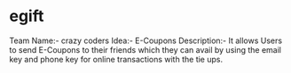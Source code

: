 egift
=====
Team Name:- crazy coders
Idea:- E-Coupons
Description:- It allows Users to send E-Coupons to their friends which they can avail by using the email key and phone key for online transactions with the tie ups.
